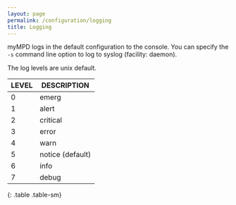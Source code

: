 ```yaml
---
layout: page
permalink: /configuration/logging
title: Logging
---
```


myMPD logs in the default configuration to the console. You can specify the `-s` command line option to log to syslog (facility: daemon).

The log levels are unix default.

| LEVEL | DESCRIPTION |
| ----- | ----------- |
| 0 | emerg |
| 1 | alert |
| 2 | critical |
| 3 | error |
| 4 | warn |
| 5 | notice (default) |
| 6 | info |
| 7 | debug |
{: .table .table-sm}

